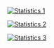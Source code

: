 [![Statistics 1](https://github-profile-trophy.vercel.app/?username=FuchsiaThePhoenix&theme=dark&row=2&column=5&margin-w=8&margin-h=8)](https://github.com/ryo-ma/github-profile-trophy)

[![Statistics 2](https://github-readme-stats.vercel.app/api?username=FuchsiaThePhoenix&show_icons=true&theme=dark&no-frame=true&count_private=true&show=reviews,discussions_started,discussions_answered,prs_merged,prs_merged_percentage)](https://github.com/anuraghazra/github-readme-stats)

[![Statistics 3](https://github-readme-stats.vercel.app/api/wakatime?username=FuchsiaThePhoenix&theme=dark&layout=compact&range=all_time)](https://github.com/anuraghazra/github-readme-stats)